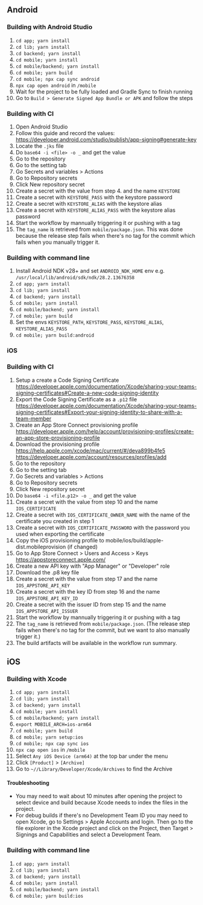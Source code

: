 
## Android

### Building with Android Studio

1. `cd app; yarn install`
2. `cd lib; yarn install`
3. `cd backend; yarn install`
4. `cd mobile; yarn install`
5. `cd mobile/backend; yarn install`
6. `cd mobile; yarn build`
7. `cd mobile; npx cap sync android`
8. `npx cap open android` in `/mobile`
9. Wait for the project to be fully loaded and Gradle Sync to finish running
10. Go to `Build > Generate Signed App Bundle or APK` and follow the steps

### Building with CI

1. Open Android Studio
2. Follow this guide and record the values: https://developer.android.com/studio/publish/app-signing#generate-key
3. Locate the `.jks` file
4. Do `base64 -i <file> -o _` and get the value
5. Go to the repository
6. Go to the setting tab
7. Go Secrets and variables > Actions
8. Go to Repository secrets
9. Click New repository secret
10. Create a secret with the value from step 4. and the name `KEYSTORE`
11. Create a secret with `KEYSTORE_PASS` with the keystore password
12. Create a secret with `KEYSTORE_ALIAS` with the keystore alias
13. Create a secret with `KEYSTORE_ALIAS_PASS` with the keystore alias password
14. Start the workflow by mannually triggering it or pushing with a tag
15. The `tag_name` is retrieved from `mobile/package.json`. This was done because the release step
fails when there's no tag for the commit which fails when you manually trigger it.

### Building with command line

1. Install Android NDK v28+ and set `ANDROID_NDK_HOME` env e.g. `/usr/local/lib/android/sdk/ndk/28.2.13676358`
2. `cd app; yarn install`
3. `cd lib; yarn install`
4. `cd backend; yarn install`
5. `cd mobile; yarn install`
6. `cd mobile/backend; yarn install`
7. `cd mobile; yarn build`
8. Set the envs `KEYSTORE_PATH`, `KEYSTORE_PASS`, `KEYSTORE_ALIAS`, `KEYSTORE_ALIAS_PASS`
9. `cd mobile; yarn build:android`

### iOS

### Building with CI
1. Setup a create a Code Signing Certificate https://developer.apple.com/documentation/Xcode/sharing-your-teams-signing-certificates#Create-a-new-code-signing-identity
2. Export the Code Signing Certificate as a `.p12` file https://developer.apple.com/documentation/Xcode/sharing-your-teams-signing-certificates#Export-your-signing-identity-to-share-with-a-team-member
3. Create an App Store Connect provisioning profile https://developer.apple.com/help/account/provisioning-profiles/create-an-app-store-provisioning-profile
4. Download the provisioning profile https://help.apple.com/xcode/mac/current/#/deva899b4fe5 https://developer.apple.com/account/resources/profiles/add
5. Go to the repository
6. Go to the setting tab
7. Go Secrets and variables > Actions
8. Go to Repository secrets
9. Click New repository secret
10. Do `base64 -i <file.p12> -o _` and get the value
11. Create a secret with the value from step 10 and the name `IOS_CERTIFICATE`
12. Create a secret with `IOS_CERTIFICATE_OWNER_NAME` with the name of the certificate you created in step 1
13. Create a secret with `IOS_CERTIFICATE_PASSWORD` with the password you used when exporting the certificate
14. Copy the iOS provisioning profile to mobile/ios/build/apple-dist.mobileprovision (if changed)
15. Go to App Store Connect > Users and Access > Keys https://appstoreconnect.apple.com/
16. Create a new API key with "App Manager" or "Developer" role
17. Download the .p8 key file
18. Create a secret with the value from step 17 and the name `IOS_APPSTORE_API_KEY`
19. Create a secret with the key ID from step 16 and the name `IOS_APPSTORE_API_KEY_ID`
20. Create a secret with the issuer ID from step 15 and the name `IOS_APPSTORE_API_ISSUER`
21. Start the workflow by mannually triggering it or pushing with a tag
22. The `tag_name` is retrieved from `mobile/package.json`.
    (The release step fails when there's no tag for the commit, but we want to also manually trigger it.)
23. The build artifacts will be available in the workflow run summary.

## iOS

### Building with Xcode
1. `cd app; yarn install`
2. `cd lib; yarn install`
3. `cd backend; yarn install`
4. `cd mobile; yarn install`
5. `cd mobile/backend; yarn install`
6. `export MOBILE_ARCH=ios-arm64`
7. `cd mobile; yarn build`
8. `cd mobile; yarn setup:ios`
9. `cd mobile; npx cap sync ios`
10. `npx cap open ios` in `/mobile`
11. Select `Any iOS Device (arm64)` at the top bar under the menu
12. Click `[Product]` > `[Archive]`
13. Go to `~//Library/Developer/Xcode/Archives` to find the Archive

#### Troubleshooting

- You may need to wait about 10 minutes after opening the project to select device and build because Xcode needs to index the files
in the project.
- For debug builds if there's no Development Team ID you may need to open Xcode, go to Settings > Apple Accounts and login.
Then go to the file explorer in the Xcode project and click on the Project, then Target > Signings and Capabilities and
select a Development Team.

### Building with command line
1. `cd app; yarn install`
2. `cd lib; yarn install`
3. `cd backend; yarn install`
4. `cd mobile; yarn install`
5. `cd mobile/backend; yarn install`
6. `cd mobile; yarn build:ios`
